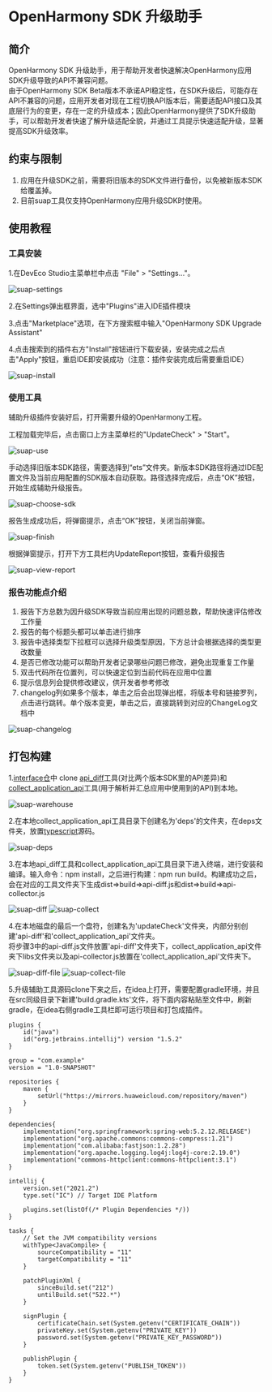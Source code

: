 # OpenHarmony SDK 升级助手
## 简介
OpenHarmony SDK 升级助手，用于帮助开发者快速解决OpenHarmony应用SDK升级导致的API不兼容问题。</br>
由于OpenHarmony SDK Beta版本不承诺API稳定性，在SDK升级后，可能存在API不兼容的问题，应用开发者对现在工程切换API版本后，需要适配API接口及其底层行为的变更，存在一定的升级成本；因此OpenHarmony提供了SDK升级助手，可以帮助开发者快速了解升级适配全貌，并通过工具提示快速适配升级，显著提高SDK升级效率。

## 约束与限制
1. 应用在升级SDK之前，需要将旧版本的SDK文件进行备份，以免被新版本SDK给覆盖掉。
2. 目前suap工具仅支持OpenHarmony应用升级SDK时使用。

## 使用教程

### 工具安装
1.在DevEco Studio主菜单栏中点击 "File" > "Settings..."。

![suap-settings](figures/suap-settings.png)

2.在Settings弹出框界面，选中"Plugins"进入IDE插件模块

3.点击"Marketplace"选项，在下方搜索框中输入"OpenHarmony SDK Upgrade Assistant"

4.点击搜索到的插件右方"Install"按钮进行下载安装，安装完成之后点击"Apply"按钮，重启IDE即安装成功（注意：插件安装完成后需要重启IDE）

![suap-install](figures/suap-install.png)

### 使用工具

辅助升级插件安装好后，打开需要升级的OpenHarmony工程。

工程加载完毕后，点击窗口上方主菜单栏的"UpdateCheck" > "Start"。

![suap-use](figures/suap-use.png)

手动选择旧版本SDK路径，需要选择到“ets”文件夹。新版本SDK路径将通过IDE配置文件及当前应用配置的SDK版本自动获取。路径选择完成后，点击“OK”按钮，开始生成辅助升级报告。

![suap-choose-sdk](figures/suap-choose-sdk.png)

报告生成成功后，将弹窗提示，点击“OK”按钮，关闭当前弹窗。

![suap-finish](figures/suap-finish.png)

根据弹窗提示，打开下方工具栏内UpdateReport按钮，查看升级报告

![suap-view-report](figures/suap-view-report.png)

### 报告功能点介绍

1. 报告下方总数为因升级SDK导致当前应用出现的问题总数，帮助快速评估修改工作量
2. 报告的每个标题头都可以单击进行排序
3. 报告中选择类型下拉框可以选择升级类型原因，下方总计会根据选择的类型更改数量
4. 是否已修改功能可以帮助开发者记录哪些问题已修改，避免出现重复工作量
5. 双击代码所在位置列，可以快速定位到当前代码在应用中位置
6. 提示信息列会提供修改建议，供开发者参考修改
7. changelog列如果多个版本，单击之后会出现弹出框，将版本号和链接罗列，点击进行跳转。单个版本变更，单击之后，直接跳转到对应的ChangeLog文档中

![suap-changelog](figures/suap-changelog.png)

## 打包构建

1.[interface仓](https://gitee.com/openharmony/interface_sdk-js/tree/master/build-tools)中 clone [api_diff](https://gitee.com/openharmony/interface_sdk-js/tree/master/build-tools/api_diff)工具(对比两个版本SDK里的API差异)和[collect_application_api](https://gitee.com/openharmony/interface_sdk-js/tree/master/build-tools/collect_application_api)工具(用于解析并汇总应用中使用到的API)到本地。

![suap-warehouse](figures/suap-warehouse.png)

2.在本地collect_application_api工具目录下创建名为'deps'的文件夹，在deps文件夹，放置[typescript](https://gitee.com/openharmony/third_party_typescript/tree/master/build_package)源码。

![suap-deps](figures/suap-deps.png)

3.在本地api_diff工具和collect_application_api工具目录下进入终端，进行安装和编译。输入命令：npm install，之后进行构建：npm run build。构建成功之后，会在对应的工具文件夹下生成dist=>build=>api-diff.js和dist=>build=>api-collector.js

![suap-diff](figures/suap-diff.png)
![suap-collect](figures/suap-collect.png)

4.在本地磁盘的最后一个盘符，创建名为'updateCheck'文件夹，内部分别创建'api-diff'和'collect_application_api'文件夹。</br>将步骤3中的api-diff.js文件放置'api-diff'文件夹下，collect_application_api文件夹下libs文件夹以及api-collector.js放置在'collect_application_api'文件夹下。

![suap-diff-file](figures/suap-diff-file.png)
![suap-collect-file](figures/suap-collect-file.png)

5.升级辅助工具源码clone下来之后，在idea上打开，需要配置gradle环境，并且在src同级目录下新建'build.gradle.kts'文件，将下面内容粘贴至文件中，刷新gradle，在idea右侧gradle工具栏即可运行项目和打包成插件。
```lombok.config
plugins {
    id("java")
    id("org.jetbrains.intellij") version "1.5.2"
}

group = "com.example"
version = "1.0-SNAPSHOT"

repositories {
    maven {
        setUrl("https://mirrors.huaweicloud.com/repository/maven")
    }
}

dependencies{
    implementation("org.springframework:spring-web:5.2.12.RELEASE")
    implementation("org.apache.commons:commons-compress:1.21")
    implementation("com.alibaba:fastjson:1.2.28")
    implementation("org.apache.logging.log4j:log4j-core:2.19.0")
    implementation("commons-httpclient:commons-httpclient:3.1")
}

intellij {
    version.set("2021.2")
    type.set("IC") // Target IDE Platform

    plugins.set(listOf(/* Plugin Dependencies */))
}

tasks {
    // Set the JVM compatibility versions
    withType<JavaCompile> {
        sourceCompatibility = "11"
        targetCompatibility = "11"
    }

    patchPluginXml {
        sinceBuild.set("212")
        untilBuild.set("522.*")
    }

    signPlugin {
        certificateChain.set(System.getenv("CERTIFICATE_CHAIN"))
        privateKey.set(System.getenv("PRIVATE_KEY"))
        password.set(System.getenv("PRIVATE_KEY_PASSWORD"))
    }

    publishPlugin {
        token.set(System.getenv("PUBLISH_TOKEN"))
    }
}


```